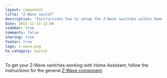 ```yaml
---
layout: component
title: "Z-Wave switch"
description: "Instructions how to setup the Z-Wave switches within Home Assistant."
date: 2015-11-15 13:00
sidebar: true
comments: false
sharing: true
footer: true
logo: z-wave.png
ha_category: Switch
---
```


To get your Z-Wave switches working with Home Assistant, follow the instructions for the general [Z-Wave component](/components/zwave/).
